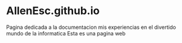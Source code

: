 # AllenEsc.github.io
Pagina dedicada a la documentacion mis experiencias en el divertido mundo de la informatica
Esta es una pagina web
